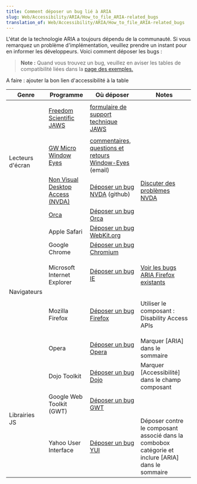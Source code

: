 ```yaml
---
title: Comment déposer un bug lié à ARIA
slug: Web/Accessibility/ARIA/How_to_file_ARIA-related_bugs
translation_of: Web/Accessibility/ARIA/How_to_file_ARIA-related_bugs
---
```


L'état de la technologie ARIA a toujours dépendu de la communauté. Si vous remarquez un problème d'implémentation, veuillez prendre un instant pour en informer les développeurs. Voici comment déposer les bugs :

> **Note :** Quand vous trouvez un bug, veuillez en aviser les tables de compatibilité liées dans la [page des exemples.](/fr/ARIA/examples)

A faire : ajouter la bon lien d'accessibilité à la table

<table>
  <thead>
    <tr>
      <th>Genre</th>
      <th>Programme</th>
      <th>Où déposer</th>
      <th>Notes</th>
    </tr>
  </thead>
  <tbody>
    <tr>
      <td colspan="1" rowspan="4">Lecteurs d'écran</td>
      <td>
        <p>
          <a
            href="http://www.freedomscientific.com/products/fs/jaws-product-page.asp"
            >Freedom Scientific JAWS</a
          >
        </p>
      </td>
      <td>
        <a href="http://www.freedomscientific.com/Support"
          >formulaire de support technique JAWS</a
        >
      </td>
    </tr>
    <tr>
      <td><a href="/fr/Inner_and_outer_windows">GW Micro Window Eyes</a></td>
      <td>
        <a href="mailto:support@gwmicro.com"
          >commentaires, questions et retours Window-Eyes </a
        >(email)
      </td>
      <td></td>
    </tr>
    <tr>
      <td>
        <a href="http://www.nvda-project.org/"
          >Non Visual Desktop Access (NVDA)</a
        >
      </td>
      <td>
        <a href="http://www.nvda-project.org/wiki/ReportingIssues"
          >Déposer un bug NVDA</a
        >
        (github)
      </td>
      <td>
        <a href="/fr/Accessibility/JAWS_Issues_with_Firefox"
          >Discuter des problèmes NVDA</a
        >
      </td>
    </tr>
    <tr>
      <td><a href="/User:orca.clock">Orca</a></td>
      <td><a href="/fr/DOM/File">Déposer un bug Orca</a></td>
      <td></td>
    </tr>
    <tr>
      <td colspan="1" rowspan="5">Navigateurs</td>
      <td>Apple Safari</td>
      <td>
        <a href="http://www.webkit.org/quality/reporting.html"
          >Déposer un bug WebKit.org</a
        >
      </td>
      <td></td>
    </tr>
    <tr>
      <td>Google Chrome</td>
      <td>
        <a href="http://code.google.com/p/chromium/issues/list"
          >Déposer un bug Chromium</a
        >
      </td>
      <td></td>
    </tr>
    <tr>
      <td><p>Microsoft Internet Explorer</p></td>
      <td>
        <a class="link-https" href="https://connect.microsoft.com/IE/Feedback"
          >Déposer un bug IE</a
        >
      </td>
      <td>
        <a
          href="https://bugzilla.mozilla.org/showdependencytree.cgi?id=343213&#x26;hide_resolved=1"
          rel="nofollow"
          >Voir les bugs ARIA Firefox existants</a
        >
      </td>
    </tr>
    <tr>
      <td>Mozilla Firefox</td>
      <td>
        <p><a href="http://bugzilla.mozilla.org/">Déposer un bug Firefox</a></p>
      </td>
      <td><p>Utiliser le composant : Disability Access APIs</p></td>
    </tr>
    <tr>
      <td>Opera</td>
      <td>
        <a class="link-https" href="https://bugs.opera.com/wizard/"
          >Déposer un bug Opera</a
        >
      </td>
      <td>Marquer [ARIA] dans le sommaire</td>
    </tr>
    <tr>
      <td colspan="1" rowspan="3">Librairies JS</td>
      <td>Dojo Toolkit</td>
      <td>
        <a href="http://dojotoolkit.org/blog/how-file-dojo-bug-report"
          >Déposer un bug Dojo</a
        >
      </td>
      <td>Marquer [Accessibilité] dans le champ composant</td>
    </tr>
    <tr>
      <td>Google Web Toolkit (GWT)</td>
      <td><a href="/fr/DOM/File">Déposer un bug GWT</a></td>
      <td></td>
    </tr>
    <tr>
      <td>Yahoo User Interface</td>
      <td>
        <a
          href="http://sourceforge.net/tracker/?func=add&#x26;group_id=165715&#x26;atid=836476"
          >Déposer un bug YUI</a
        >
      </td>
      <td>
        Déposer contre le composant associé dans la combobox catégorie et
        inclure [ARIA] dans le sommaire
      </td>
    </tr>
  </tbody>
</table>
